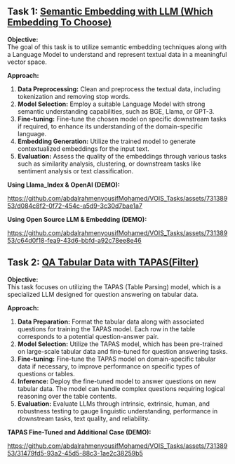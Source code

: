 
## Task 1: [Semantic Embedding with LLM (Which Embedding To Choose)](https://github.com/abdalrahmenyousifMohamed/VOIS_Tasks/blob/main/Task1_Files/Choose_Embedding.ipynb)

  
**Objective:**  
The goal of this task is to utilize semantic embedding techniques along with a Language Model to understand and represent textual data in a meaningful vector space.

**Approach:**
1. **Data Preprocessing:** Clean and preprocess the textual data, including tokenization and removing stop words.
2. **Model Selection:** Employ a suitable Language Model with strong semantic understanding capabilities, such as BGE, Llama, or GPT-3.
3. **Fine-tuning:** Fine-tune the chosen model on specific downstream tasks if required, to enhance its understanding of the domain-specific language.
4. **Embedding Generation:** Utilize the trained model to generate contextualized embeddings for the input text.
5. **Evaluation:** Assess the quality of the embeddings through various tasks such as similarity analysis, clustering, or downstream tasks like sentiment analysis or text classification.

**Using Llama_Index & OpenAI (DEMO):**

https://github.com/abdalrahmenyousifMohamed/VOIS_Tasks/assets/73138953/d084c8f2-0f72-454c-a5d9-3c30d7bae1a7


**Using Open Source LLM & Embedding (DEMO):**

https://github.com/abdalrahmenyousifMohamed/VOIS_Tasks/assets/73138953/c64d0f18-fea9-43d6-bbfd-a92c78ee8e46

## Task 2: [QA Tabular Data with TAPAS(Filter)](https://github.com/abdalrahmenyousifMohamed/VOIS_Tasks/blob/main/Task2_tapas/Fine_tuning_TapasForQuestionAnswering_on_SQA.ipynb)

**Objective:**  
This task focuses on utilizing the TAPAS (Table Parsing) model, which is a specialized LLM designed for question answering on tabular data.

**Approach:**
1. **Data Preparation:** Format the tabular data along with associated questions for training the TAPAS model. Each row in the table corresponds to a potential question-answer pair.
2. **Model Selection:** Utilize the TAPAS model, which has been pre-trained on large-scale tabular data and fine-tuned for question answering tasks.
3. **Fine-tuning:** Fine-tune the TAPAS model on domain-specific tabular data if necessary, to improve performance on specific types of questions or tables.
4. **Inference:** Deploy the fine-tuned model to answer questions on new tabular data. The model can handle complex questions requiring logical reasoning over the table contents.
5. **Evaluation:** Evaluate LLMs through intrinsic, extrinsic, human, and robustness testing to gauge linguistic understanding, performance in downstream tasks, text quality, and reliability.
   

**TAPAS Fine-Tuned and Additional Case (DEMO):**

https://github.com/abdalrahmenyousifMohamed/VOIS_Tasks/assets/73138953/31479fd5-93a2-45d5-88c3-1ae2c38259b5




